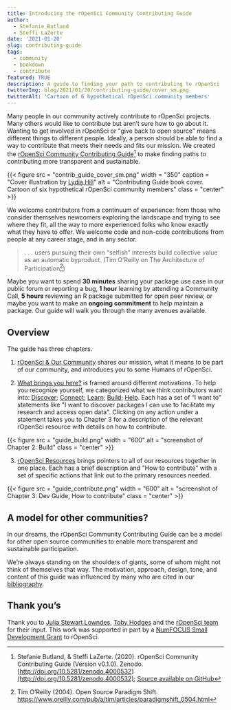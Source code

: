 ```yaml
---
title: Introducing the rOpenSci Community Contributing Guide
author:
  - Stefanie Butland
  - Steffi LaZerte
date: '2021-01-20'
slug: contributing-guide
tags:
  - community
  - bookdown
  - contribute
featured: TRUE
description: A guide to finding your path to contributing to rOpenSci 
twitterImg: blog/2021/01/20/contributing-guide/cover_sm.png
twitterAlt: 'Cartoon of 6 hypothetical rOpenSci community members'
---
```


Many people in our community actively contribute to rOpenSci projects. Many others would like to contribute but aren’t sure how to go about it.
Wanting to get involved in rOpenSci or "give back to open source" means different things to different people. 
Ideally, a person should be able to find a way to contribute that meets their needs and fits our mission. 
We created the [rOpenSci Community Contributing Guide](https://contributing.ropensci.org/)[^1] to make finding paths to contributing more transparent and sustainable.

{{< figure src = "contrib_guide_cover_sm.png" width = "350" caption = "Cover illustration by [Lydia Hill](https://www.lydiakahill.com/)" alt = "Contributing Guide book cover. Cartoon of six hypothetical rOpenSci community members" class = "center" >}}


We welcome contributors from a continuum of experience: from those who consider themselves newcomers exploring the landscape and trying to see where they fit, all the way to more experienced folks who know exactly what they have to offer. We welcome code and non-code contributions from people at any career stage, and in any sector.

> . . . users pursuing their own “selfish” interests build collective value as an automatic byproduct. (Tim O’Reilly on The Architecture of Participation[^2])

Maybe you want to spend **30 minutes** sharing your package use case in our public forum or reporting a bug, **1 hour** learning by attending a Community Call, **5 hours** reviewing an R package submitted for open peer review, or maybe you want to make an **ongoing commitment** to help maintain a package. Our guide will walk you through the many avenues available.


## Overview

The guide has three chapters.

1. [rOpenSci & Our Community](https://contributing.ropensci.org/intro.html) shares our mission, what it means to be part of our community, and introduces you to some Humans of rOpenSci. 

2. [What brings you here?](https://contributing.ropensci.org/motivations.html) is framed around different motivations. To help you recognize yourself, we categorized what we think contributors want into: [Discover](https://contributing.ropensci.org/motivations.html#discover); [Connect](https://contributing.ropensci.org/motivations.html#connect); [Learn](https://contributing.ropensci.org/motivations.html#learn); [Build](https://contributing.ropensci.org/motivations.html#build); [Help](https://contributing.ropensci.org/motivations.html#help). Each has a set of “I want to” statements like "I want to discover packages I can use to facilitate my research and access open data". Clicking on any action under a statement takes you to Chapter 3 for a description of the relevant rOpenSci resource with details on how to contribute.

{{< figure src = "guide_build.png" width = "600" alt = "screenshot of Chapter 2: Build" class = "center" >}}

3. [rOpenSci Resources](https://contributing.ropensci.org/resources.html) brings pointers to all of our resources together in one place. Each has a brief description and "How to contribute" with a set of specific actions that link out to the primary resources needed.

{{< figure src = "guide_contribute.png" width = "600" alt = "screenshot of Chapter 3: Dev Guide, How to contribute" class = "center" >}}

## A model for other communities?

In our dreams, the rOpenSci Community Contributing Guide can be a model for other open source communities to enable more transparent and sustainable participation.

We’re always standing on the shoulders of giants, some of whom might not think of themselves that way. 
The motivation, approach, design, tone, and content of this guide was influenced by many who are cited in our [bibliography](https://contributing.ropensci.org/bibliography.html).

## Thank you’s

Thank you to [Julia Stewart Lowndes](/author/julia-stewart-lowndes/), [Toby Hodges](https://github.com/tobyhodges) and the [rOpenSci team](/about/#team) for their input. This work was supported in part by a [NumFOCUS Small Development Grant](https://numfocus.org/programs/sustainability) to rOpenSci.

[^1]: Stefanie Butland, & Steffi LaZerte. (2020). rOpenSci Community Contributing Guide (Version v0.1.0). Zenodo. [http://doi.org/10.5281/zenodo.4000532](http://doi.org/10.5281/zenodo.4000532); [Source available on GitHub](https://github.com/ropensci-org/contributing-guidance)

[^2]: Tim O’Reilly (2004). Open Source Paradigm Shift. https://www.oreilly.com/pub/a/tim/articles/paradigmshift_0504.html

